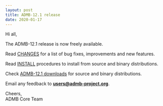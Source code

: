 ```yaml
---
layout: post
title: ADMB-12.1 release
date: 2020-01-17
---
```


Hi all,  

The ADMB-12.1 release is now freely available.  


Read [CHANGES](https://raw.githubusercontent.com/admb-project/admb/admb-12.1/CHANGES.md) for a list of bug fixes, improvements and new features.  


Read [INSTALL](https://github.com/admb-project/admb/blob/admb-12.1/INSTALL.md) procedures to install from source and binary distributions.  


Check [ADMB-12.1 downloads](http://www.admb-project.org/downloads/admb-12.1/) for source and binary distributions.  

Email any feedback to **users@admb-project.org**.  

Cheers,  
ADMB Core Team  

